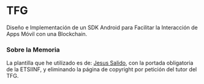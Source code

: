 # TFG
Diseño e Implementación de un SDK Android para Facilitar la Interacción de Apps Móvil con una Blockchain.

### Sobre la Memoria
La plantilla que he utilizado es de: [Jesus Salido](https://github.com/JesusSalido/TFG_ESI_UCLM), con la portada obligatoria de la ETSIINF, y eliminando la página de copyright por petición del tutor del TFG.

